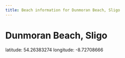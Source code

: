 ```yaml
---
title: Beach information for Dunmoran Beach, Sligo
---
```

# Dunmoran Beach, Sligo 

<div class="location-info">latitude: 54.26383274 longitude: -8.72708666</div>
<div id="met-eireann-warnings"></div>
<div></div>